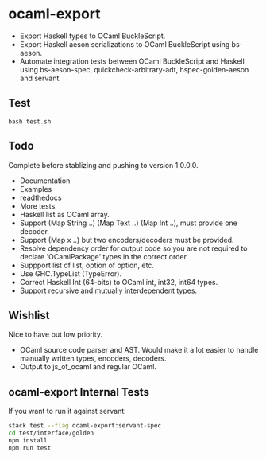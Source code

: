

# ocaml-export

- Export Haskell types to OCaml BuckleScript. 
- Export Haskell aeson serializations to OCaml BuckleScript using bs-aeson.
- Automate integration tests between OCaml BuckleScript and Haskell using bs-aeson-spec, quickcheck-arbitrary-adt, hspec-golden-aeson and servant.

## Test

```
bash test.sh
```

## Todo

Complete before stablizing and pushing to version 1.0.0.0.

- Documentation
- Examples
- readthedocs
- More tests.
- Haskell list as OCaml array.
- Support (Map String ..) (Map Text ..) (Map Int ..), must provide one decoder.
- Support (Map x ..) but two encoders/decoders must be provided.
- Resolve dependency order for output code so you are not required to declare 'OCamlPackage' types in the correct order.
- Suppport list of list, option of option, etc.
- Use GHC.TypeList (TypeError). 
- Correct Haskell Int (64-bits) to OCaml int, int32, int64 types.
- Support recursive and mutually interdependent types.

## Wishlist

Nice to have but low priority.

- OCaml source code parser and AST. Would make it a lot easier to handle manually written types, encoders, decoders.
- Output to js_of_ocaml and regular OCaml.

## ocaml-export Internal Tests

If you want to run it against servant:

```bash
stack test --flag ocaml-export:servant-spec
cd test/interface/golden
npm install
npm run test
```
